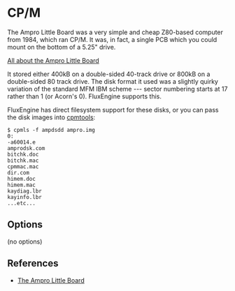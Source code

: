<!-- This file is automatically generated. Do not edit. -->
# CP/M

The Ampro Little Board was a very simple and cheap Z80-based computer from
1984, which ran CP/M. It was, in fact, a single PCB which you could mount
on the bottom of a 5.25" drive.

[All about the Ampro Little Board](http://oldcomputers.net/ampro-little-board.html)

It stored either 400kB on a double-sided 40-track drive or 800kB on a
double-sided 80 track drive. The disk format it used was a slightly quirky
variation of the standard MFM IBM scheme --- sector numbering starts at 17
rather than 1 (or Acorn's 0). FluxEngine supports this.

FluxEngine has direct filesystem support for these disks, or you can pass the
disk images into [cpmtools](http://www.moria.de/~michael/cpmtools/):

```
$ cpmls -f ampdsdd ampro.img
0:
-a60014.e
amprodsk.com
bitchk.doc
bitchk.mac
cpmmac.mac
dir.com
himem.doc
himem.mac
kaydiag.lbr
kayinfo.lbr
...etc...
```

## Options

(no options)

## References

  - [The Ampro Little Board](http://oldcomputers.net/ampro-little-board.html)

